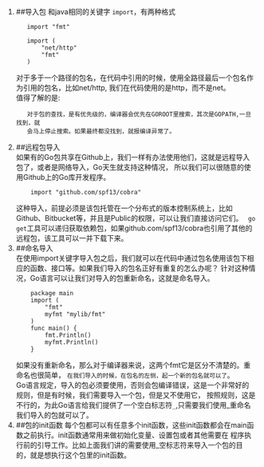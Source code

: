 1. ##导入包
    和java相同的关键字 `import`，有两种格式
    ```aidl
       import "fmt"
    ```
    ```aidl
       import (
           "net/http"
           "fmt"
       )
    ```
    对于多于一个路径的包名，在代码中引用的时候，使用全路径最后一个包名作为引用的包名，比如net/http,
    我们在代码使用的是http，而不是net。<br>
    值得了解的是:
    ```aidl
       对于包的查找，是有优先级的，编译器会优先在GOROOT里搜索，其次是GOPATH,一旦找到，就
       会马上停止搜索。如果最终都没找到，就报编译异常了。
    ```
2.  ##远程包导入    
    如果有的Go包共享在Github上，我们一样有办法使用他们，这就是远程导入包了，或者是网络导入，Go天生就支持这种情况，
    所以我们可以很随意的使用Github上的Go库开发程序。
    ```aidl
        import "github.com/spf13/cobra"
    ```
    这种导入，前提必须是该包托管在一个分布式的版本控制系统上，比如Github、Bitbucket等，并且是Public的权限，可以让我们直接访问它们。
    ` go get`工具可以递归获取依赖包，如果github.com/spf13/cobra也引用了其他的远程包，该工具可以一并下载下来。  
3.  ##命名导入    
    在使用import关键字导入包之后，我们就可以在代码中通过包名使用该包下相应的函数、接口等。如果我们导入的包名正好有重复的怎么办呢？
    针对这种情况，Go语言可以让我们对导入的包重新命名，这就是命名导入。
    ```aidl
        package main
        import (
            "fmt"
            myfmt "mylib/fmt"
        )
        func main() {
            fmt.Println()
            myfmt.Println()
        }
    ```
    如果没有重新命名，那么对于编译器来说，这两个fmt它是区分不清楚的。重命名也很简单，
    `在我们导入的时候，在包名的左侧，起一个新的包名就可以了`。<br>
    Go语言规定，导入的包必须要使用，否则会包编译错误，这是一个非常好的规则，但是有时候，我们需要导入一个包，但是又不使用它，
    按照规则，这是不行的，为此Go语言给我们提供了一个空白标志符`_`,只需要我们使用_重命名我们导入的包就可以了。
 4. ##包的init函数
    每个包都可以有任意多个init函数，这些init函数都会在main函数之前执行。init函数通常用来做初始化变量、设置包或者其他需要在
    程序执行前的引导工作。比如上面我们讲的需要使用_空标志符来导入一个包的目的，就是想执行这个包里的init函数。
    